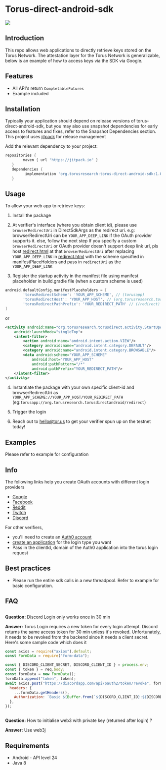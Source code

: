 # Torus-direct-android-sdk

[![](https://jitpack.io/v/org.torusresearch/torus-direct-android-sdk.svg)](https://jitpack.io/#org.torusresearch/torus-direct-android-sdk)

## Introduction

This repo allows web applications to directly retrieve keys stored on the Torus Network. The attestation layer for the Torus Network is generalizable, below is an example of how to access keys via the SDK via Google.

## Features

- All API's return `CompletableFutures`
- Example included

## Installation

Typically your application should depend on release versions of torus-direct-android-sdk, but you may also use snapshot dependencies for early access to features and fixes, refer to the Snapshot Dependencies section.
This project uses [jitpack](https://jitpack.io/docs/) for release management

Add the relevant dependency to your project:

```groovy
repositories {
        maven { url "https://jitpack.io" }
   }
   dependencies {
         implementation 'org.torusresearch:torus-direct-android-sdk:1.0.0'
   }
```

## Usage

To allow your web app to retrieve keys:

1. Install the package

2. At verifier's interface (where you obtain client id), please use `browserRedirectUri` in DirectSdkArgs as the redirect uri. 
e.g: browserRedirectUri can be `YOUR_APP_DEEP_LINK` if the OAuth provider supports it. else, follow the next step
If you specify a custom `browserRedirectUri` or OAuth provider doesn't support deep link url, 
pls host [redirect.html](torusdirect/src/main/java/org/torusresearch/torusdirect/activity/redirect.html) at that `browserRedirectUri` 
after replacing `YOUR_APP_DEEP_LINK` in [redirect.html](torusdirect/src/main/java/org/torusresearch/torusdirect/activity/redirect.html) with the scheme specified in manifestPlaceHolders
and pass in `redirectUri` as the `YOUR_APP_DEEP_LINK`

3. Register the startup activity in the manifest file using manifest placeholder in build.gradle file (when a custom scheme is used)

```groovy
android.defaultConfig.manifestPlaceholders = [
        'torusRedirectScheme': 'YOUR_APP_SCHEME', // (torusapp)
        'torusRedirectHost': 'YOUR_APP_HOST', // (org.torusresearch.torusdirectandroid)
        'torusRedirectPathPrefix': 'YOUR_REDIRECT_PATH' // (/redirect)
]
```
or

```xml
<activity android:name="org.torusresearch.torusdirect.activity.StartUpActivity"
    android:launchMode="singleTop">
    <intent-filter>
        <action android:name="android.intent.action.VIEW"/>
        <category android:name="android.intent.category.DEFAULT"/>
        <category android:name="android.intent.category.BROWSABLE"/>
        <data android:scheme="YOUR_APP_SCHEME"
            android:host="YOUR_APP_HOST"
            android:pathPattern="/*"
            android:pathPrefix="YOUR_REDIRECT_PATH"/>
    </intent-filter>
</activity>
```

4. Instantiate the package with your own specific client-id and browserRedirectUri as `YOUR_APP_SCHEME://YOUR_APP_HOST/YOUR_REDIRECT_PATH` (eg:`torusapp://org.torusresearch.torusdirectandroid/redirect`)

5. Trigger the login

6. Reach out to hello@tor.us to get your verifier spun up on the testnet today!

## Examples

Please refer to example for configuration

## Info

The following links help you create OAuth accounts with different login providers

- [Google](https://support.google.com/googleapi/answer/6158849)
- [Facebook](https://developers.facebook.com/docs/apps)
- [Reddit](https://github.com/reddit-archive/reddit/wiki/oauth2)
- [Twitch](https://dev.twitch.tv/docs/authentication/#registration)
- [Discord](https://discord.com/developers/docs/topics/oauth2)

For other verifiers,

- you'll need to create an [Auth0 account](https://auth0.com/)
- [create an application](https://auth0.com/docs/connections) for the login type you want
- Pass in the clientId, domain of the Auth0 application into the torus login request

## Best practices

- Please run the entire sdk calls in a new threadpool. Refer to example for basic configuration.

## FAQ

##

**Question:** Discord Login only works once in 30 min

**Answer:**
Torus Login requires a new token for every login attempt. Discord returns the same access token for 30 min unless it's revoked. Unfortunately, it needs to be revoked from the backend since it needs a client secret. Here's some sample code which does it

```js
const axios = require("axios").default;
const FormData = require("form-data");

const { DISCORD_CLIENT_SECRET, DISCORD_CLIENT_ID } = process.env;
const { token } = req.body;
const formData = new FormData();
formData.append("token", token);
await axios.post("https://discordapp.com/api/oauth2/token/revoke", formData, {
  headers: {
    ...formData.getHeaders(),
    Authorization: `Basic ${Buffer.from(`${DISCORD_CLIENT_ID}:${DISCORD_CLIENT_SECRET}`, "binary").toString("base64")}`,
  },
});
```

##

**Question:** How to initialise web3 with private key (returned after login) ?

**Answer:**
Use web3j

## Requirements

- Android - API level 24
- Java 8

